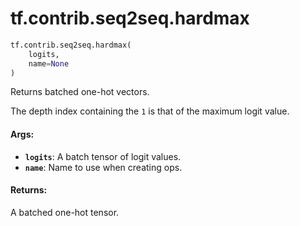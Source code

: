 <div itemscope itemtype="http://developers.google.com/ReferenceObject">
<meta itemprop="name" content="tf.contrib.seq2seq.hardmax" />
<meta itemprop="path" content="Stable" />
</div>

# tf.contrib.seq2seq.hardmax

``` python
tf.contrib.seq2seq.hardmax(
    logits,
    name=None
)
```

Returns batched one-hot vectors.

The depth index containing the `1` is that of the maximum logit value.

#### Args:

* <b>`logits`</b>: A batch tensor of logit values.
* <b>`name`</b>: Name to use when creating ops.


#### Returns:

A batched one-hot tensor.